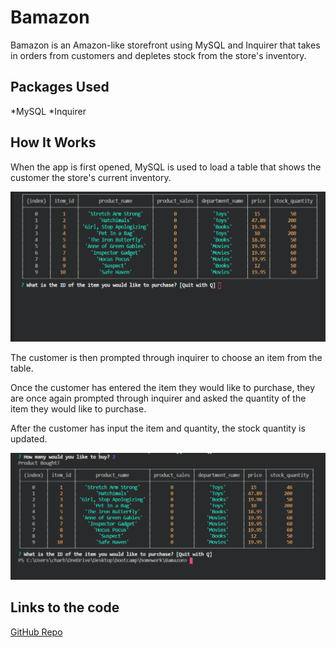 # Bamazon

Bamazon is an Amazon-like storefront using MySQL and Inquirer that takes in orders from customers and depletes stock from the store's inventory.

## Packages Used

*MySQL
*Inquirer

## How It Works

When the app is first opened, MySQL is used to load a table that shows the customer the store's current inventory. 
<!-- Insert pic of table here -->
![MySQL table](/images/firstPrompt.png)

The customer is then prompted through inquirer to choose an item from the table. 

Once the customer has entered the item they would like to purchase, they are once again prompted through inquirer and asked the quantity of the item they would like to purchase.

After the customer has input the item and quantity, the stock quantity is updated.
<!-- Insert pic of stock that has been updated -->
![Updated stock](/images/secondPrompt.png)
## Links to the code
[GitHub Repo](https://github.com/charbeaty/Bamazon.git)